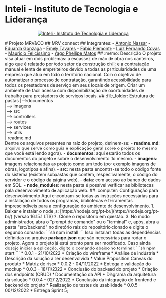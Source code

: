 # Inteli - Instituto de Tecnologia e Liderança
<p align="center">
<a href= "https://www.inteli.edu.br/"><img src="https://www.inteli.edu.br/wp-content/uploads/2021/08/20172028/marca_1-2.png" alt="Inteli - Instituto de Tecnologia e Liderança" border="0"></a>
</p>
# Projeto MRV&CO
## MRV connect
## Integrantes:
- <a href="https://www.linkedin.com/in/antonionassar/">Antonio Nassar</a>
- <a href="https://www.linkedin.com/in/eduarda-gonzaga-009794219"> Eduarda Gonzaga</a>
- <a href="https://www.linkedin.com/in/emely-tavares-3575ba24a">Émely Tavares</a>
- <a href="https://www.linkedin.com/in/fabio-piemonte-823a65211">Fabio Piemonte</a>
- <a href="https://www.linkedin.com/in/lfcovas97">Luiz Fernando Covas</a>
- <a href="https://www.linkedin.com/in/mauricio-felicissimo-475024240">Mauricio Felicissimo</a>
- <a href="https://www.linkedin.com/in/yago-phellipe">Yago Phellipe Matos</a>
## :memo: Descrição
O projeto visa atuar em dois problemas: a escassez de mão de obra nos canteiros, algo que é relatado por todo setor da construção civil; e a contratação manual e lenta de empreiteiros devido a todas as particularidades de uma empresa que atua em todo o território nacional. Com o objetivo de automatizar o processo de contratação, garantindo acessibilidade para todos os prestadores de serviço em seus locais de origem. Criar um ambiente de fácil acesso com disponibilização de oportunidades de trabalho para prestadores de serviços locais.
## :file_folder: Estrutura de pastas
|-->documentos<br>
|--> imagens<br>
|--> src<br>
    |--> controllers<br>
    |--> routes<br>
    |--> services<br>
    |--> utils<br>
| readme.md<br>
Dentre os arquivos presentes na raiz do projeto, definem-se:
- <b>readme.md</b>: arquivo que serve como guia e explicação geral sobre o projeto (o mesmo que você está lendo agora).
- <b>documentos</b>: aqui estarão todos os documentos do projeto e sobre o desenvolvimento do mesmo.
- <b>imagens</b>: imagens relacionadas ao projeto como um todo (por exemplo imagens de obras, logotipos e afins).
- <b>src</b>: nesta pasta encontra-se todo o código fonte do sistema (existem subpastas que contêm, respectivamente, o código do servidor e o código da página web).
- <b>data</b>: com acesso ao banco de dados em SQL.
- <b>node_modules</b>: nesta pasta é possível verificar as bibliotecas pala desenvolvimento de aplicação web.
## :computer: Configuração para desenvolvimento
Aqui encontram-se todas as instruções necessárias para a instalação de todos os programas, bibliotecas e ferramentas imprescindíveis para a configuração do ambiente de desenvolvimento.
1.  Baixar e instalar o node.js:  [https://nodejs.org/pt-br/](https://nodejs.org/pt-br/) (versão 16.15.1 LTS)
2. Clone o repositório em questão.
3.  No modo administrador, abra o "prompt de comando" ou o "terminal" e, após,  abra a pasta "src/backend" no diretório raiz do repositório clonado e digite o segundo comando:
```sh
npm install
```
Isso instalará todas as dependências definidas no arquivo <b>package.json</b> que são necessárias para rodar o projeto. Agora o projeto já está pronto para ser modificado. Caso ainda deseje iniciar a aplicação, digite o comando abaixo no terminal:
```sh
npm start
```
* 0.0.1 - 21/10/2022
    * Criação do wireframe
    * Análise de indústria
    * Descrição da solução a ser desenvolvida
    * Value Proposition Canvas do produto
    * Matriz de risco
* 0.0.2 - 04/11/2022
    * Entrega e validação do mockup
* 0.0.3 - 18/11/2022
    * Conclusão do backend do projeto
    * Criação dos endpoints (CRUD)
    * Documentação da API
    * Diagrama da arquitetura da solução
* 0.0.4 - 02/12/2022
    * Conclusão da integração de frontend e backend do projeto
    * Realização de testes de usabilidade
* 0.0.5 - 00/12/2022
    * Entrega Sprint 5;
